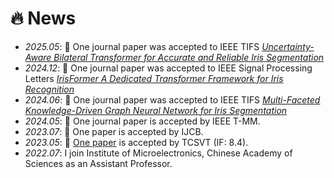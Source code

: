 # 🔥 News 

- *2025.05*: 🎉 One journal paper was accepted to IEEE TIFS [_Uncertainty-Aware Bilateral Transformer for Accurate and Reliable Iris Segmentation_](https://ieeexplore.ieee.org/document/11015908)
- *2024.12*: 🎉 One journal paper was accepted to IEEE Signal Processing Letters [_IrisFormer A Dedicated Transformer Framework for Iris Recognition_](https://ieeexplore.ieee.org/abstract/document/10816462)
- *2024.06*: 🎉 One journal paper was accepted to IEEE TIFS [_Multi-Faceted Knowledge-Driven Graph Neural Network for Iris Segmentation_](https://ieeexplore.ieee.org/document/10555436)
- *2024.05*: 🎉 One journal paper is accepted by IEEE T-MM.
- *2023.07*: 🎉 One paper is accepted by IJCB.
- *2023.05*: 🎉 [One paper](https://ieeexplore.ieee.org/document/10119236) is accepted by TCSVT (IF: 8.4).
- *2022.07*: I join Institute of Microelectronics, Chinese Academy of Sciences as an Assistant Professor.
